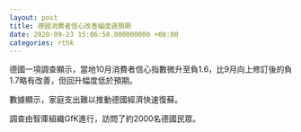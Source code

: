 ```yaml
---
layout: post
title: 德國消費者信心改善幅度遜預期
date: 2020-09-23 15:06:58.000000000 +08:00
categories: rthk
---
```


德國一項調查顯示，當地10月消費者信心指數微升至負1.6，比9月向上修訂後的負1.7略有改善，但回升幅度低於預期。

數據顯示，家庭支出難以推動德國經濟快速復蘇。

調查由智庫組織GfK進行，訪問了約2000名德國民眾。

